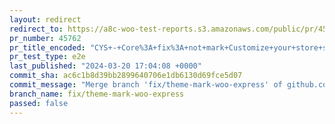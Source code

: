```yaml
---
layout: redirect
redirect_to: https://a8c-woo-test-reports.s3.amazonaws.com/public/pr/45762/e2e/index.html
pr_number: 45762
pr_title_encoded: "CYS+-+Core%3A+fix%3A+not+mark+Customize+your+store+step+as+completed+when+the+user+switches+theme"
pr_test_type: e2e
last_published: "2024-03-20 17:04:08 +0000"
commit_sha: ac6c1b8d39bb2899640706e1db6130d69fce5d07
commit_message: "Merge branch 'fix/theme-mark-woo-express' of github.com:woocommerce/w…"
branch_name: fix/theme-mark-woo-express
passed: false
---
```

